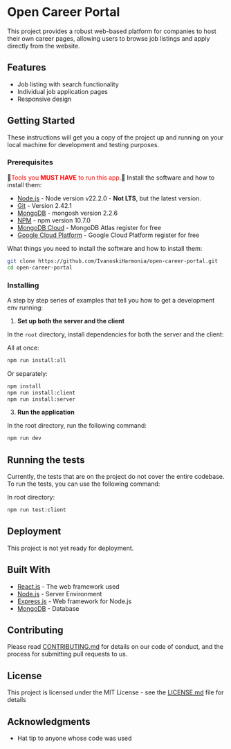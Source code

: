 # Open Career Portal

This project provides a robust web-based platform for companies to host their own career pages, allowing users to browse job listings and apply directly from the website.

## Features

-   Job listing with search functionality
-   Individual job application pages
-   Responsive design

## Getting Started

These instructions will get you a copy of the project up and running on your local machine for development and testing purposes.

### Prerequisites

🔴<span style="color:red">Tools you **MUST HAVE** to run this app.</span>🔴 Install the software and how to install them:

-   [Node.js](https://nodejs.org/en/download/) - Node version v22.2.0 - **Not LTS**, but the latest version.
-   [Git](https://git-scm.com/downloads) - Version 2.42.1
-   [MongoDB](https://www.mongodb.com/try/download/community) - mongosh version 2.2.6
-   [NPM](https://www.npmjs.com/get-npm) - npm version 10.7.0
-   [MongoDB Cloud](https://www.mongodb.com/lp/cloud/atlas/) - MongoDB Atlas register for free
-   [Google Cloud Platform](https://console.cloud.google.com/) - Google Cloud Platform register for free

What things you need to install the software and how to install them:

```bash
git clone https://github.com/IvanoskiHarmonia/open-career-portal.git
cd open-career-portal
```

### Installing

A step by step series of examples that tell you how to get a development env running:

1. **Set up both the server and the client**

In the `root` directory, install dependencies for both the server and the client:

All at once:

```bash
npm run install:all
```

Or separately:

```bash
npm install
npm run install:client
npm run install:server
```

3. **Run the application**

In the root directory, run the following command:

```bash
npm run dev
```

## Running the tests

Currently, the tests that are on the project do not cover the entire codebase. To run the tests, you can use the following command:

In root directory:

```bash
npm run test:client
```

## Deployment

This project is not yet ready for deployment.

## Built With

-   [React.js](https://reactjs.org/) - The web framework used
-   [Node.js](https://nodejs.org/) - Server Environment
-   [Express.js](https://expressjs.com/) - Web framework for Node.js
-   [MongoDB](https://www.mongodb.com/) - Database

## Contributing

Please read [CONTRIBUTING.md](CONTRIBUTING.md) for details on our code of conduct, and the process for submitting pull requests to us.

## License

This project is licensed under the MIT License - see the [LICENSE.md](LICENSE) file for details

## Acknowledgments

-   Hat tip to anyone whose code was used
